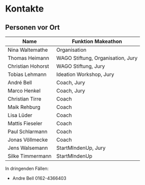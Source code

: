# Kontakte

## Personen vor Ort

| Name | Funktion Makeathon |
| - | - |
| Nina Waltemathe | Organisation |
| Thomas Heimann | WAGO Stiftung, Organisation, Jury |
| Christian Hohorst | WAGO Stiftung, Jury |
| Tobias Lehmann | Ideation Workshop, Jury |
| André Bell | Coach, Jury |
| Marco Henkel | Coach, Jury |
| Christian Tirre | Coach |
| Maik Rehburg | Coach |
| Lisa Lüder | Coach |
| Mattis Fieseler | Coach |
| Paul Schlarmann | Coach |
| Jonas Völlmecke | Coach |
| Jens Walsemann | StartMIndenUp, Jury |
| Silke Timmermann | StartMIndenUp |

In dringenden Fällen: 
- Andre Bell 0162-4366403
